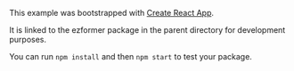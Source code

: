 This example was bootstrapped with [Create React App](https://github.com/facebook/create-react-app).

It is linked to the ezformer package in the parent directory for development purposes.

You can run `npm install` and then `npm start` to test your package.
